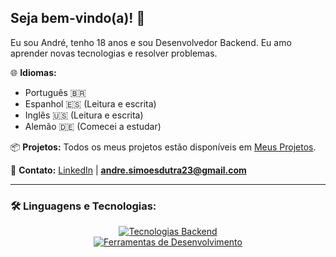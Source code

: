 ## Seja bem-vindo(a)! 👋

Eu sou André, tenho 18 anos e sou Desenvolvedor Backend. Eu amo aprender novas tecnologias e resolver problemas.

🌐 **Idiomas:**
- Português 🇧🇷
- Espanhol 🇪🇸 (Leitura e escrita)
- Inglês 🇺🇸 (Leitura e escrita)
- Alemão 🇩🇪 (Comecei a estudar)

📦 **Projetos:**
Todos os meus projetos estão disponíveis em [Meus Projetos](https://github.com/endlessproxy?tab=repositories).

📩 **Contato:**
[LinkedIn](https://www.linkedin.com/in/euandresimoes/) | **andre.simoesdutra23@gmail.com**

---

### 🛠️ Linguagens e Tecnologias:

<p align="center">
  <a href="https://skillicons.dev">
    <img src="https://skillicons.dev/icons?i=cs,dotnet,javascript,typescript,express,prisma,selenium" alt="Tecnologias Backend" />
    <br>
    <img src="https://skillicons.dev/icons?i=mysql,docker,postman,git" alt="Ferramentas de Desenvolvimento" />
  </a>
</p>
